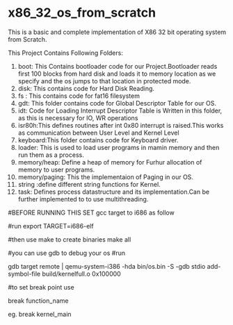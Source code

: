 # x86_32_os_from_scratch

This is a basic and complete implementation of X86 32 bit operating system from Scratch.

This Project Contains Following Folders:

1. boot: This Contains bootloader code for our Project.Bootloader reads first 100 blocks from hard disk and loads it to memory location          as we specify and the os jumps to that location in protected mode.
2.  disk: This contains code for Hard Disk Reading.
3. fs : This contains code for fat16 filesystem
4. gdt: This folder contains code for Global Descriptor Table for our OS.
5. idt: Code for Loading Interrupt Descriptor Table is Written in this folder, as this is necessary for IO, WR operations
6. isr80h:This defines routines after int 0x80 interrupt is raised.This works as communication between User Level and Kernel Level
7. keyboard:This folder contains code for Keyboard driver.
8. loader: This is used to load user programs in mamin memory and then run them as a process.
9. memory/heap: Define a heap of memory for Furhur allocation of memory to user programs.
10. memory/paging: This the implementaion of Paging in our OS.
11. string :define different string functions for Kernel.
12. task: Defines process datastructure and its implementation.Can be further implemented to to use multithreading.

#BEFORE RUNNING THIS SET gcc target to i686 as follow

#run 
export TARGET=i686-elf

#then use make to create binaries
make all

#you can use gdb to debug your os
#run 

gdb
target remote | qemu-system-i386 -hda bin/os.bin -S -gdb stdio
add-symbol-file build/kernelfull.o 0x100000

#to set break point use

break function_name

eg. 
break kernel_main
